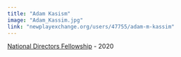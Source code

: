 ```yaml
---
title: "Adam Kasism"
image: "Adam_Kassim.jpg"
link: "newplayexchange.org/users/47755/adam-m-kassim"
---
```


[National Directors Fellowship](/programs/national-directors-fellowship) - 2020
